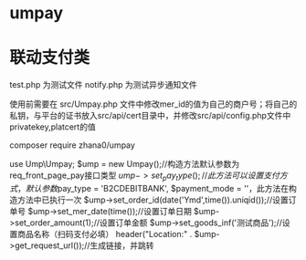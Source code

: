 # umpay
# 联动支付类
test.php 为测试文件
notify.php 为测试异步通知文件

使用前需要在 src/Umpay.php 文件中修改mer_id的值为自己的商户号；将自己的私钥，与平台的证书放入src/api/cert目录中，并修改src/api/config.php文件中privatekey,platcert的值

composer require zhana0/umpay

use Ump\Umpay;
$ump = new Umpay();//构造方法默认参数为req_front_page_pay接口类型
$ump->set_pay_type();//此方法可以设置支付方式，默认参数$pay_type = 'B2CDEBITBANK', $payment_mode = ''，此方法在构造方法中已执行一次
$ump->set_order_id(date('Ymd',time()).uniqid());//设置订单号
$ump->set_mer_date(time());//设置订单日期
$ump->set_order_amount(1);//设置订单金额
$ump->set_goods_inf('测试商品');//设置商品名称（扫码支付必填）
header("Location:" . $ump->get_request_url());//生成链接，并跳转
